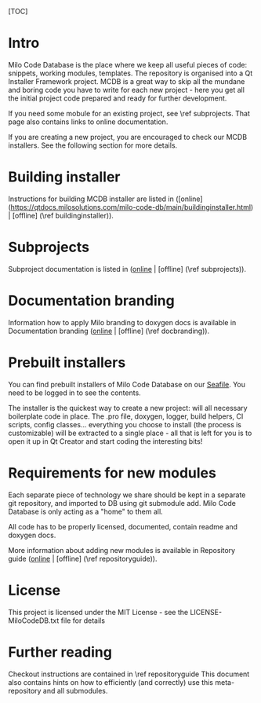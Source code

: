 [TOC]
# Intro

Milo Code Database is the place where we keep all useful pieces of code: snippets, working modules, templates. The repository is organised into a Qt Installer Framework project. MCDB is a great way to skip all the mundane and boring code
you have to write for each new project - here you get all the initial project code prepared and ready for further development.

If you need some mobule for an existing project, see \ref subprojects. That page also contains links to online documentation.

If you are creating a new project, you are encouraged to check our MCDB installers. See the following section for more details.

# Building installer

Instructions for building MCDB installer are listed in ([online] (https://qtdocs.milosolutions.com/milo-code-db/main/buildinginstaller.html) | [offline] (\ref buildinginstaller)).

# Subprojects

Subproject documentation is listed in ([online](https://qtdocs.milosolutions.com/milo-code-db/main/subprojects.html) | [offline] (\ref subprojects)).

# Documentation branding

Information how to apply Milo branding to doxygen docs is available in Documentation branding ([online](https://qtdocs.milosolutions.com/milo-code-db/main/docbranding.html) | [offline] (\ref docbranding)).

# Prebuilt installers

You can find prebuilt installers of Milo Code Database on our [Seafile](https://seafile.milosolutions.com/#group/4/lib/abc2c8d4-7551-49f6-9f67-6d4e271c0cd1). You need to be logged in to see the contents.

The installer is the quickest way to create a new project: will all necessary boilerplate code in place. The .pro file, doxygen, logger, build helpers, CI scripts, config classes... everything you choose to install (the process is customizable) will be extracted to a single place - all that is left for you is to
open it up in Qt Creator and start coding the interesting bits!

# Requirements for new modules

Each separate piece of technology we share should be kept in a separate git repository, and imported to DB using git submodule add. Milo Code Database is only acting as a "home" to them all. 

All code has to be properly licensed, documented, contain readme and doxygen docs.

More information about adding new modules is available in Repository guide ([online](https://qtdocs.milosolutions.com/milo-code-db/main/repositoryguide.html) | [offline] (\ref repositoryguide)).

# License

This project is licensed under the MIT License - see the LICENSE-MiloCodeDB.txt file for details

# Further reading 

Checkout instructions are contained in \ref repositoryguide This document also contains
hints on how to efficiently (and correctly) use this meta-repository and all
submodules.


